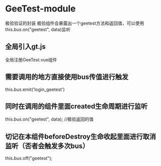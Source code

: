 <!--
 * @Descripttion: 
 * @version: 
 * @Author: ankeji
 * @Date: 2020-10-14 14:37:58
 * @LastEditors: ankeji
 * @LastEditTime: 2020-10-14 14:49:15
-->

# GeeTest-module

极验验证的封装
极验组件会暴露出一个geetest方法和返回值，可以使用this.$bus.$on("geetest", data)监听

## 全局引入gt.js

全局注册GeeTest.vue组件

## 需要调用的地方直接使用bus传值进行触发

  this.$bus.$emit('login_geetest')

## 同时在调用的组件里面created生命周期进行监听

  this.$bus.$on("geetest", data); //极验返回的值

## 切记在本组件beforeDestroy生命收起里面进行取消监听（否者会触发多次bus）

  this.$bus.$off("geetest");
